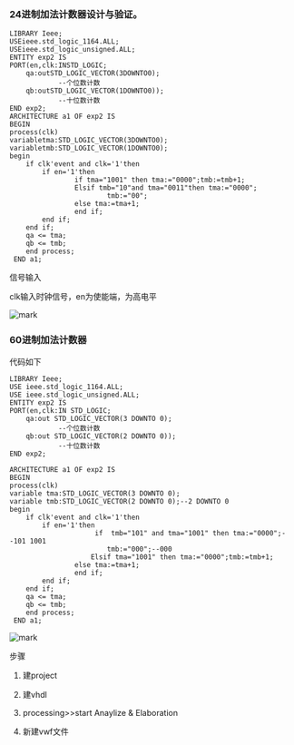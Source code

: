 ### 24进制加法计数器设计与验证。


```
LIBRARY Ieee;
USEieee.std_logic_1164.ALL;
USEieee.std_logic_unsigned.ALL;
ENTITY exp2 IS
PORT(en,clk:INSTD_LOGIC;
	qa:outSTD_LOGIC_VECTOR(3DOWNTO0);
			--个位数计数
	qb:outSTD_LOGIC_VECTOR(1DOWNTO0));
			--十位数计数
END exp2;
ARCHITECTURE a1 OF exp2 IS
BEGIN
process(clk)
variabletma:STD_LOGIC_VECTOR(3DOWNTO0);
variabletmb:STD_LOGIC_VECTOR(1DOWNTO0);
begin
	if clk'event and clk='1'then
		if en='1'then
				if tma="1001" then tma:="0000";tmb:=tmb+1;
				Elsif tmb="10"and tma="0011"then tma:="0000";
						tmb:="00";
				else tma:=tma+1;
				end if;
		end if;
	end if;
	qa <= tma;
	qb <= tmb;
	end process;
 END a1;
```



信号输入

clk输入时钟信号，en为使能端，为高电平

![mark](http://mally.oss-cn-qingdao.aliyuncs.com/PicGo上传的图片/20200509/212701310.png)





### 60进制加法计数器

代码如下

```
LIBRARY Ieee;
USE ieee.std_logic_1164.ALL;
USE ieee.std_logic_unsigned.ALL;
ENTITY exp2 IS
PORT(en,clk:IN STD_LOGIC;
	qa:out STD_LOGIC_VECTOR(3 DOWNTO 0);
			--个位数计数
	qb:out STD_LOGIC_VECTOR(2 DOWNTO 0));
			--十位数计数
END exp2;

ARCHITECTURE a1 OF exp2 IS
BEGIN
process(clk)
variable tma:STD_LOGIC_VECTOR(3 DOWNTO 0);
variable tmb:STD_LOGIC_VECTOR(2 DOWNTO 0);--2 DOWNTO 0
begin
	if clk'event and clk='1'then
		if en='1'then
					 if  tmb="101" and tma="1001" then tma:="0000";--101 1001
						tmb:="000";--000
					Elsif tma="1001" then tma:="0000";tmb:=tmb+1;
				else tma:=tma+1;
				end if;
		end if;
	end if;
	qa <= tma;
	qb <= tmb;
	end process;
 END a1;
```

![mark](http://mally.oss-cn-qingdao.aliyuncs.com/PicGo上传的图片/20200509/214030762.png)



步骤

1. 建project

2. 建vhdl

3. processing>>start Anaylize & Elaboration

4. 新建vwf文件